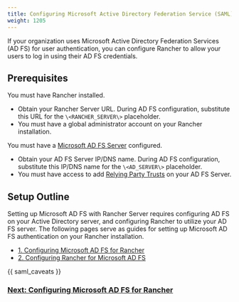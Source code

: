 ```yaml
---
title: Configuring Microsoft Active Directory Federation Service (SAML)
weight: 1205
---
```


If your organization uses Microsoft Active Directory Federation Services (AD FS) for user authentication, you can configure Rancher to allow your users to log in using their AD FS credentials.

## Prerequisites

You must have Rancher installed.

- Obtain your Rancher Server URL. During AD FS configuration, substitute this URL for the `\<RANCHER_SERVER\>` placeholder.
- You must have a global administrator account on your Rancher installation.

You must have a [Microsoft AD FS Server](https://docs.microsoft.com/en-us/windows-server/identity/active-directory-federation-services) configured.

- Obtain your AD FS Server IP/DNS name. During AD FS configuration, substitute this IP/DNS name for the `\<AD_SERVER\>` placeholder.
- You must have access to add [Relying Party Trusts](https://docs.microsoft.com/en-us/windows-server/identity/ad-fs/operations/create-a-relying-party-trust) on your AD FS Server.

## Setup Outline

Setting up Microsoft AD FS with Rancher Server requires configuring AD FS on your Active Directory server, and configuring Rancher to utilize your AD FS server. The following pages serve as guides for setting up Microsoft AD FS authentication on your Rancher installation.

- [1. Configuring Microsoft AD FS for Rancher](https://rancher.com/docs/rancher/v2.6/en/admin-settings/authentication/microsoft-adfs/microsoft-adfs-setup)
- [2. Configuring Rancher for Microsoft AD FS](https://rancher.com/docs/rancher/v2.6/en/admin-settings/authentication/microsoft-adfs/rancher-adfs-setup)

{{ saml_caveats }}


### [Next: Configuring Microsoft AD FS for Rancher](https://rancher.com/docs/rancher/v2.6/en/admin-settings/authentication/microsoft-adfs/microsoft-adfs-setup)
